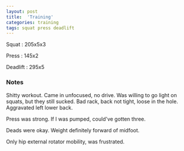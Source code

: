 ```yaml
---
layout: post
title:  'Training'
categories: training
tags: squat press deadlift
---
```


Squat       :   205x5x3

Press       :   145x2

Deadlift    :   295x5

### Notes

Shitty workout. Came in unfocused, no drive. Was willing to go light on squats, but they
still sucked. Bad rack, back not tight, loose in the hole. Aggravated left lower back.

Press was strong. If I was pumped, could've gotten three.

Deads were okay. Weight definitely forward of midfoot.

Only hip external rotator mobility, was frustrated.
